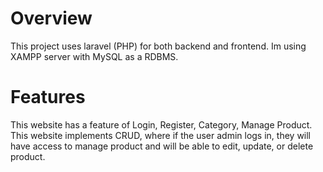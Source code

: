 # Overview
This project uses laravel (PHP) for both backend and frontend. Im using XAMPP server with MySQL as a RDBMS.

# Features
This website has a feature of Login, Register, Category, Manage Product. This website implements CRUD, where if the user admin logs in, they will have access to manage product and will be able to edit, update, or delete product. 
